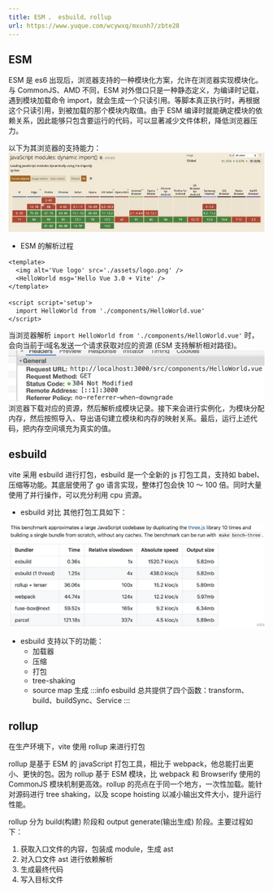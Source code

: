 ```yaml
---
title: ESM 、 esbuild、rollup
url: https://www.yuque.com/wcywxq/mxunh7/zbte28
---
```


<a name="cZTZn"></a>

## ESM

ESM 是 es6 出现后，浏览器支持的一种模块化方案，允许在浏览器实现模块化。与 CommonJS、AMD 不同，ESM 对外借口只是一种静态定义，为编译时记载，遇到模块加载命令 import，就会生成一个只读引用。等脚本真正执行时，再根据这个只读引用，到被加载的那个模块内取值。由于 ESM 编译时就能确定模块的依赖关系，因此能够只包含要运行的代码，可以显著减少文件体积，降低浏览器压力。

以下为其浏览器的支持能力：
![image.png](../../assets/zbte28/1648048044646-2af9cb9a-e215-4d1b-b63f-b40ea00780e7.png)

- ESM 的解析过程

```vue
<template>
  <img alt='Vue logo' src='./assets/logo.png' />
  <HelloWorld msg='Hello Vue 3.0 + Vite' />
</template>

<script script='setup'>
  import HelloWorld from './components/HelloWorld.vue'
</script>
```

当浏览器解析 `import HelloWorld from './components/HelloWorld.vue'` 时，会向当前于i域名发送一个请求获取对应的资源 (ESM 支持解析相对路径)。
![image.png](../../assets/zbte28/1648048297903-a2968f11-ea42-4f2c-9b78-38165af6dddf.png)
浏览器下载对应的资源，然后解析成模块记录。接下来会进行实例化，为模块分配内存，然后按照导入、导出语句建立模块和内存的映射关系。最后，运行上述代码，把内存空间填充为真实的值。 <a name="KyarL"></a>

## esbuild

vite 采用 esbuild 进行打包，esbuild 是一个全新的 js 打包工具，支持如 babel、压缩等功能。其底层使用了 go 语言实现，整体打包会快 10 ～ 100 倍。同时大量使用了并行操作，可以充分利用 cpu 资源。

- esbuild 对比 其他打包工具如下：

![image.png](../../assets/zbte28/1648048411757-695df03b-4d10-4d26-a40f-2d118244cf32.png)

- esbuild 支持以下的功能：
  - 加载器
  - 压缩
  - 打包
  - tree-shaking
  - source map 生成
    :::info
    esbuild 总共提供了四个函数：transform、build、buildSync、Service
    ::: <a name="GSb0p"></a>

## rollup

在生产环境下，vite 使用 rollup 来进行打包

rollup 是基于 ESM 的 javaScript 打包工具，相比于 webpack，他总能打出更小、更快的包。因为 rollup 基于 ESM 模块，比 webpack 和 Browserify 使用的 CommonJS 模块机制更高效。rollup 的亮点在于同一个地方，一次性加载。能针对源码进行 tree shaking，以及 scope hoisting 以减小输出文件大小，提升运行性能。

rollup 分为 build(构建) 阶段和 output generate(输出生成) 阶段。主要过程如下：

1. 获取入口文件的内容，包装成 module，生成 ast
2. 对入口文件 ast 进行依赖解析
3. 生成最终代码
4. 写入目标文件
